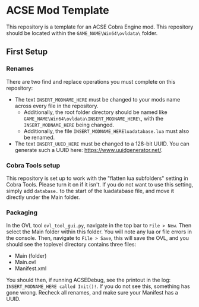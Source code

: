 # ACSE Mod Template
This repository is a template for an ACSE Cobra Engine mod. This repository should be located within the `GAME_NAME\Win64\ovldata\` folder.

## First Setup
### Renames
There are two find and replace operations you must complete on this repository:
- The text `INSERT_MODNAME_HERE` must be changed to your mods name across every file in the repository. 
  - Additionally, the root folder directory should be named like `GAME_NAME\Win64\ovldata\INSERT_MODNAME_HERE\`, with the `INSERT_MODNAME_HERE` being changed. 
  - Additionally, the file `INSERT_MODNAME_HEREluadatabase.lua` must also be renamed.
- The text `INSERT_UUID_HERE` must be changed to a 128-bit UUID. You can generate such a UUID here: https://www.uuidgenerator.net/.

### Cobra Tools setup
This repository is set up to work with the "flatten lua subfolders" setting in Cobra Tools. Please turn it on if it isn't. If you do not want to use this setting, simply add `database.` to the start of the luadatabase file, and move it directly under the Main folder.

### Packaging
In the OVL tool `ovl_tool_gui.py`, navigate in the top bar to `File > New`. Then select the Main folder within this folder. You will note any lua or file errors in the console. Then, navigate to `File > Save`, this will save the OVL, and you should see the toplevel directory contains three files:
- Main (folder)
- Main.ovl
- Manifest.xml

You should then, if running ACSEDebug, see the printout in the log: `INSERT_MODNAME_HERE called Init()!`. If you do not see this, something has gone wrong. Recheck all renames, and make sure your Manifest has a UUID.